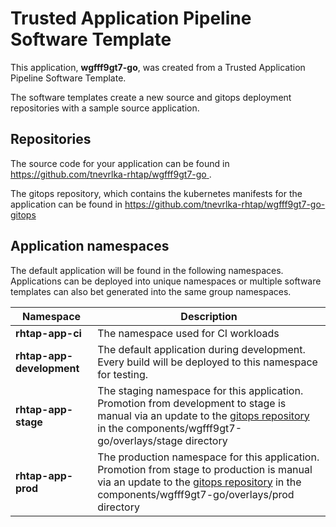 # Trusted Application Pipeline Software Template

This application, **wgfff9gt7-go**, was created from a Trusted Application Pipeline Software Template.

The software templates create a new source and gitops deployment repositories with a sample source application. 

## Repositories

The source code for your application can be found in [https://github.com/tnevrlka-rhtap/wgfff9gt7-go ](https://github.com/tnevrlka-rhtap/wgfff9gt7-go ).
 
The gitops repository, which contains the kubernetes manifests for the application can be found in 
[https://github.com/tnevrlka-rhtap/wgfff9gt7-go-gitops ](https://github.com/tnevrlka-rhtap/wgfff9gt7-go-gitops ) 

## Application namespaces 

The default application will be found in the following namespaces. Applications can be deployed into unique namespaces or multiple software templates can also bet generated into the same group namespaces.  

|  Namespace   |  Description   |  
| -------- | -------- |
| **rhtap-app-ci** | The namespace used for CI workloads |
| **rhtap-app-development** | The default application during development. Every build will be deployed to this namespace for testing. |
| **rhtap-app-stage** | The staging namespace for this application. Promotion from development to stage is manual via an update to the [gitops repository](https://github.com/tnevrlka-rhtap/wgfff9gt7-go-gitops ) in the components/wgfff9gt7-go/overlays/stage directory |
| **rhtap-app-prod** | The production namespace for this application. Promotion from stage to production is manual via an update to the [gitops repository](https://github.com/tnevrlka-rhtap/wgfff9gt7-go-gitops ) in the components/wgfff9gt7-go/overlays/prod directory |